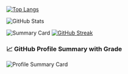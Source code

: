 [![Top Langs](https://github-readme-stats.vercel.app/api/top-langs/?username=Ranxin2023&layout=compact&langs_count=10&cache_seconds=1)](https://github.com/anuraghazra/github-readme-stats)

![GitHub Stats](https://github-readme-stats.vercel.app/api?username=Ranxin2023&show_icons=true&count_private=true&hide=stars&rank_icon=github)

![Summary Card](https://github-profile-summary-cards.vercel.app/api/cards/profile-details?username=Ranxin2023&theme=default)
[![GitHub Streak](https://streak-stats.demolab.com?user=Ranxin2023&theme=default)](https://git.io/streak-stats)
### 📈 GitHub Profile Summary with Grade

![Profile Summary Card](https://github-profile-summary-cards.vercel.app/api/cards/profile-details?username=Ranxin2023&theme=github)
